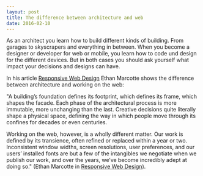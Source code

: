 ```yaml
---
layout: post
title: The difference between architecture and web
date: 2016-02-10
---
```



As an architect you learn how to build different kinds of building. From garages to skyscrapers and everything in between. When you become a designer or developer for web or mobile, you learn how to code und design for the different devices. But in both cases you should ask yourself what impact your decisions and designs can have.

In his article [Responsive Web Design](http://alistapart.com/article/responsive-web-design) Ethan Marcotte shows the difference between architecture and working on the web:

"A building’s foundation defines its footprint, which defines its frame, which shapes the facade. Each phase of the architectural process is more immutable, more unchanging than the last. Creative decisions quite literally shape a physical space, defining the way in which people move through its confines for decades or even centuries.

Working on the web, however, is a wholly different matter. Our work is defined by its transience, often refined or replaced within a year or two. Inconsistent window widths, screen resolutions, user preferences, and our users’ installed fonts are but a few of the intangibles we negotiate when we publish our work, and over the years, we’ve become incredibly adept at doing so." (Ethan Marcotte in [Responsive Web Design](http://alistapart.com/article/responsive-web-design)).
